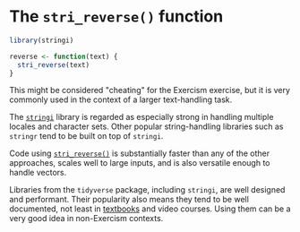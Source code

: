 # The `stri_reverse()`  function

```r
library(stringi)

reverse <- function(text) {
  stri_reverse(text)
}
```

This might be considered "cheating" for the Exercism exercise, but it is very commonly used in the context of a larger text-handling task.

The [`stringi`][stringi] library is regarded as especially strong in handling multiple locales and character sets.
Other popular string-handling libraries such as `stringr` tend to be built on top of `stringi`.

Code using [`stri_reverse()`][stri-reverse] is substantially faster than any of the other approaches, scales well to large inputs, and is also versatile enough to handle vectors.

Libraries from the `tidyverse` package, including `stringi`, are well designed and performant.
Their popularity also means they tend to be well documented, not least in [textbooks][r4ds-2e] and video courses.
Using them can be a very good idea in non-Exercism contexts.

[stringi]: https://stringi.gagolewski.com/
[stri-reverse]: https://www.rdocumentation.org/packages/stringi/versions/1.8.3/topics/stri_reverse
[r4ds-2e]: https://r4ds.hadley.nz/
